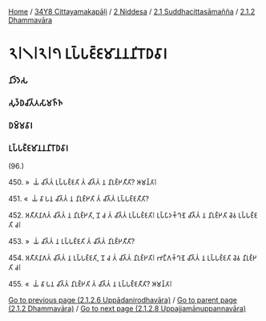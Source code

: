 
[Home](/) / [34Y8 Cittayamakapāḷi](../../../../34Y8.md) / [2 Niddesa](../../../2.md) / [2.1 Suddhacittasāmañña](../../2.1.md) / [2.1.2 Dhammavāra](../2.1.2.md)

# 𑁨𑁇𑁧𑁇𑁨𑁇𑁭 𑀉𑀧𑁆𑀧𑀚𑁆𑀚𑀫𑀸𑀦𑀦𑀦𑀺𑀭𑁄𑀥𑀯𑀸𑀭

### 𑀦𑀺𑀤𑁆𑀤𑁂𑀲

### 𑀲𑀼𑀤𑁆𑀥𑀘𑀺𑀢𑁆𑀢𑀲𑀸𑀫𑀜𑁆𑀜

### 𑀥𑀫𑁆𑀫𑀯𑀸𑀭

### 𑀉𑀧𑁆𑀧𑀚𑁆𑀚𑀫𑀸𑀦𑀦𑀦𑀺𑀭𑁄𑀥𑀯𑀸𑀭

(96.)

450\. »  𑀬𑀁 𑀘𑀺𑀢𑁆𑀢𑀁 𑀉𑀧𑁆𑀧𑀚𑁆𑀚𑀢𑀺 𑀢𑀁 𑀘𑀺𑀢𑁆𑀢𑀁 𑀦 𑀦𑀺𑀭𑀼𑀚𑁆𑀛𑀢𑀻𑀢𑀺? 𑀆𑀫𑀦𑁆𑀢𑀸𑁇

451\. «  𑀬𑀁 𑀯𑀸 𑀧𑀦 𑀘𑀺𑀢𑁆𑀢𑀁 𑀦 𑀦𑀺𑀭𑀼𑀚𑁆𑀛𑀢𑀺 𑀢𑀁 𑀘𑀺𑀢𑁆𑀢𑀁 𑀉𑀧𑁆𑀧𑀚𑁆𑀚𑀢𑀻𑀢𑀺?

452\. 𑀅𑀢𑀻𑀢𑀸𑀦𑀸𑀕𑀢𑀁 𑀘𑀺𑀢𑁆𑀢𑀁 𑀦 𑀦𑀺𑀭𑀼𑀚𑁆𑀛𑀢𑀺, 𑀦𑁄 𑀘 𑀢𑀁 𑀘𑀺𑀢𑁆𑀢𑀁 𑀉𑀧𑁆𑀧𑀚𑁆𑀚𑀢𑀺𑁇 𑀉𑀧𑁆𑀧𑀸𑀤𑀓𑁆𑀔𑀡𑁂 𑀘𑀺𑀢𑁆𑀢𑀁 𑀦 𑀦𑀺𑀭𑀼𑀚𑁆𑀛𑀢𑀺 𑀘𑁂𑀯 𑀉𑀧𑁆𑀧𑀚𑁆𑀚𑀢𑀺 𑀘𑁇

453\. »  𑀬𑀁 𑀘𑀺𑀢𑁆𑀢𑀁 𑀦 𑀉𑀧𑁆𑀧𑀚𑁆𑀚𑀢𑀺 𑀢𑀁 𑀘𑀺𑀢𑁆𑀢𑀁 𑀦𑀺𑀭𑀼𑀚𑁆𑀛𑀢𑀻𑀢𑀺?

454\. 𑀅𑀢𑀻𑀢𑀸𑀦𑀸𑀕𑀢𑀁 𑀘𑀺𑀢𑁆𑀢𑀁 𑀦 𑀉𑀧𑁆𑀧𑀚𑁆𑀚𑀢𑀺, 𑀦𑁄 𑀘 𑀢𑀁 𑀘𑀺𑀢𑁆𑀢𑀁 𑀦𑀺𑀭𑀼𑀚𑁆𑀛𑀢𑀺𑁇 𑀪𑀗𑁆𑀕𑀓𑁆𑀔𑀡𑁂 𑀘𑀺𑀢𑁆𑀢𑀁 𑀦 𑀉𑀧𑁆𑀧𑀚𑁆𑀚𑀢𑀺 𑀘𑁂𑀯 𑀦𑀺𑀭𑀼𑀚𑁆𑀛𑀢𑀺 𑀘𑁇

455\. «  𑀬𑀁 𑀯𑀸 𑀧𑀦 𑀘𑀺𑀢𑁆𑀢𑀁 𑀦𑀺𑀭𑀼𑀚𑁆𑀛𑀢𑀺 𑀢𑀁 𑀘𑀺𑀢𑁆𑀢𑀁 𑀦 𑀉𑀧𑁆𑀧𑀚𑁆𑀚𑀢𑀻𑀢𑀺? 𑀆𑀫𑀦𑁆𑀢𑀸𑁇

[Go to previous page (2.1.2.6 Uppādanirodhavāra)](2.1.2.6.md) / [Go to parent page (2.1.2 Dhammavāra)](../2.1.2.md) / [Go to next page (2.1.2.8 Uppajjamānuppannavāra)](2.1.2.8.md)


